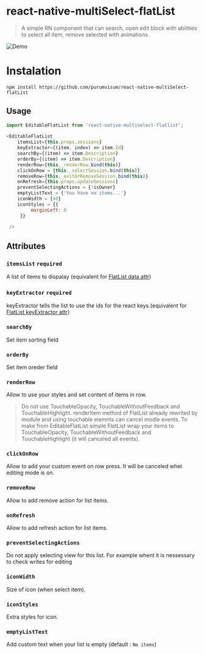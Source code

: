 # react-native-multiSelect-flatList
> A simple RN component that can search, open edit block with abilities to select all item, remove selected with animations

![Demo](https://github.com/purumvisum/react-native-multiSelect-flatList/blob/master/ice_video_20171005-112420.gif)


# Instalation
`npm install https://github.com/purumvisum/react-native-multiSelect-flatList`

## Usage
```javascript
import EditableFlatList from 'react-native-multiselect-flatlist';
   
<EditableFlatList
    itemsList={this.props.sessions}
    keyExtractor={(item, index) => item.Id}
    searchBy={(item) => item.Description}
    orderBy={(item) => item.Description}
    renderRow={this._renderRow.bind(this)}
    clickOnRow = {this._selectSession.bind(this)}
    removeRow={this._exitOrRemoveSession.bind(this)}
    onRefresh={this.props.updateSessions}
    preventSelectingActions = {!isOwner} 
    emptyListText = {'You have no items...'}
    iconWidth = {40}
    iconStyles = {{
         marginLeft: 0
     }}
     
 />
```

## Attributes
### `itemsList` `required`  
A list of items to dispalay (equivalent for [FlatList data attr](https://facebook.github.io/react-native/docs/flatlist.html))
### `keyExtractor` `required` 
keyExtractor tells the list to use the ids for the react keys.(equivalent for [FlatList keyExtractor attr](https://facebook.github.io/react-native/docs/flatlist.html))
### `searchBy`
Set item sorting field
### `orderBy`
Set item oreder field
### `renderRow`
Allow to use your styles and set content of items in row. 
> Do not use TouchableOpacity, TouchableWithoutFeedback and TouchableHighlight. renderItem method of FlatList already rewrited by module and using touchable elemnts can cancel modle events. To make from EditableFlatList simple FlatList wrap your items to TouchableOpacity, TouchableWithoutFeedback and TouchableHighlight (it will canceled all events).   
### `clickOnRow`
Allow to add your custom event on row press. It will be canceled whet editing mode is on.
### `removeRow`
Allow to add remove action for list items. 
### `onRefresh`
Allow to add refresh action for list items. 
### `preventSelectingActions`
Do not apply selecting view for this list. For example whent it is nessessary to check writes for editing
### `iconWidth`
Size of icon (when select item). 
### `iconStyles`
Extra styles for icon. 
### `emptyListText`
Add custom text when your list is empty (default : `No items`)
